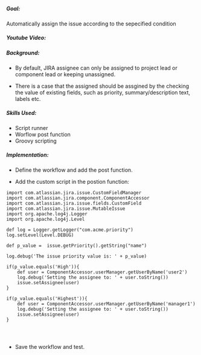 #####  Goal:

  Automatically assign the issue according to the sepecified condition

##### Youtube Video:

##### Background:

   - By default, JIRA assignee can only be assigned to project lead or component lead or keeping unassigned.

   - There is a case that the assigned should be assgined by the checking the value of existing fields, such as priority, summary/description text, labels etc.

##### Skills Used:

  - Script runner
  - Worflow post function
  - Groovy scripting


##### Implementation:

  - Define the workflow and add the post function.

  - Add the custom script in the postion function:
```
import com.atlassian.jira.issue.CustomFieldManager
import com.atlassian.jira.component.ComponentAccessor
import com.atlassian.jira.issue.fields.CustomField
import com.atlassian.jira.issue.MutableIssue
import org.apache.log4j.Logger
import org.apache.log4j.Level

def log = Logger.getLogger("com.acme.priority")
log.setLevel(Level.DEBUG)

def p_value =  issue.getPriority().getString("name")

log.debug('The issue priority value is: ' + p_value)

if(p_value.equals('High')){
    def user = ComponentAccessor.userManager.getUserByName('user2')
    log.debug('Setting the assignee to: ' + user.toString())
    issue.setAssignee(user)
}

if(p_value.equals('Highest')){
    def user = ComponentAccessor.userManager.getUserByName('manager1')
    log.debug('Setting the assignee to: ' + user.toString())
    issue.setAssignee(user)
}




```
  - Save the workflow and test.

